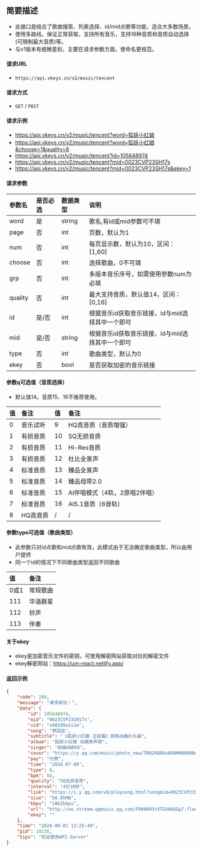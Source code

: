 
## 简要描述

- 此接口是结合了歌曲搜索、列表选择、id/mid点歌等功能，适合大多数场景。
- 使用多路线，保证正常获取，支持所有音乐，支持16种音质和音质自动选择(可限制最大音质)等。
- 与v1版本有细微差别，主要在请求参数方面，使命名更规范。

#### 请求URL
- `https://api.vkeys.cn/v2/music/tencent`
  
#### 请求方式
- `GET` / `POST`

#### 请求示例
- https://api.vkeys.cn/v2/music/tencent?word=狐妖小红娘
- https://api.vkeys.cn/v2/music/tencent?word=狐妖小红娘&choose=1&quality=8
- https://api.vkeys.cn/v2/music/tencent?id=105648974
- https://api.vkeys.cn/v2/music/tencent?mid=0023CVP23SH17s
- https://api.vkeys.cn/v2/music/tencent?mid=0023CVP23SH17s&ekey=1

#### 请求参数

| 参数名  |是否必选|数据类型|         说明             |
|:----    |:---    |:----   |          :--------         |
| word    |   是   | string | 歌名,有id或mid参数可不填 |
| page    |   否   | int    | 页数，默认为1    |
| num     |   否   | int    | 每页显示数，默认为10，区间：[1,60]    |
| choose  |   否   | int    | 选择歌曲，0不可填    |
| grp     |   否   | int    | 多版本音乐序号，如需使用参数num为必填    |
| quality |   否   | int    | 最大支持音质，默认值14，区间：[0,16]       |
| id      | 是/否  | int    | 根据音乐id获取音乐链接，id与mid选择其中一个即可    |
| mid     | 是/否  | string | 根据音乐id获取音乐链接，id与mid选择其中一个即可    |
| type    |   否   | int    | 歌曲类型，默认为0    |
| ekey    |   否   | bool    | 是否获取加密的音乐链接    |

#### 参数q可选值（音质选择）
- 默认值14。音质15、16不推荐使用。

| 值  | 备注    | 值  | 备注    |
|:----| :-----  |:----| :-----  |
| 0   | 音乐试听   | 9   | HQ高音质（音质增强）|
| 1   | 有损音质   | 10  | SQ无损音质 |
| 2   | 有损音质   | 11  | Hi-Res音质 |
| 3   | 有损音质   | 12  | 杜比全景声 |
| 4   | 标准音质   | 13  | 臻品全景声 |
| 5   | 标准音质   | 14  | 臻品母带2.0 |
| 6   | 标准音质   | 15  | AI伴唱模式（4轨，2原唱2伴唱）|
| 7   | 标准音质   | 16  | AI5.1音质（6音轨） |
| 8   | HQ高音质   | /   | / |


#### 参数type可选值（歌曲类型）
- 此参数只对id点歌和mid点歌有效，此模式由于无法确定歌曲类型，所以由用户提供
- 同一个id的情况下不同歌曲类型返回不同歌曲

|  值 | 备注    |
|:----| :-----  |
| 0或1| 常规歌曲 |
| 111 | 华语群星 |
| 112 | 铃声   |
| 113 | 伴奏   |

#### 关于ekey
- ekey是加密音乐文件的密钥，可使用解密网站获取对应的解密文件
- ekey解密网站：https://um-react.netlify.app/


 #### 返回示例
``` json
{
    "code": 200,
    "message": "请求成功！",
    "data": {
        "id": 105648974,
        "mid": "0023CVP23SH17s",
        "vid": "v00199a1i1e",
        "song": "梦回还",
        "subtitle": "《狐妖小红娘·王权篇》网络动画片头曲",
        "album": "狐妖小红娘 动画原声带",
        "singer": "呦猫UNEKO",
        "cover": "https://y.qq.com/music/photo_new/T002R800x800M000000wd19g0wTd0d.jpg",
        "pay": "付费",
        "time": "2016-07-08",
        "type": 0,
        "bpm": 84,
        "quality": "SQ无损音质",
        "interval": "4分10秒",
        "link": "https://i.y.qq.com/v8/playsong.html?songmid=0023CVP23SH17s&type=0",
        "size": "56.05MB",
        "kbps": "1862kbps",
        "url": "http://ws.stream.qqmusic.qq.com/F000003t4TGX46UGp7.flac?guid=api.vkeys.cn&vkey=F052EA8F74368F9021DE77360BA46DD0F10BC87EA5749271DC4B1F50258B00C258FC2D95EEB95A516470289AC1A11FE56AF09877E8225816&uin=3503185131&fromtag=119114",
        "ekey": ""
    },
    "time": "2024-08-01 12:25:49",
    "pid": 19236,
    "tips": "欢迎使用API-Server"
}
```
